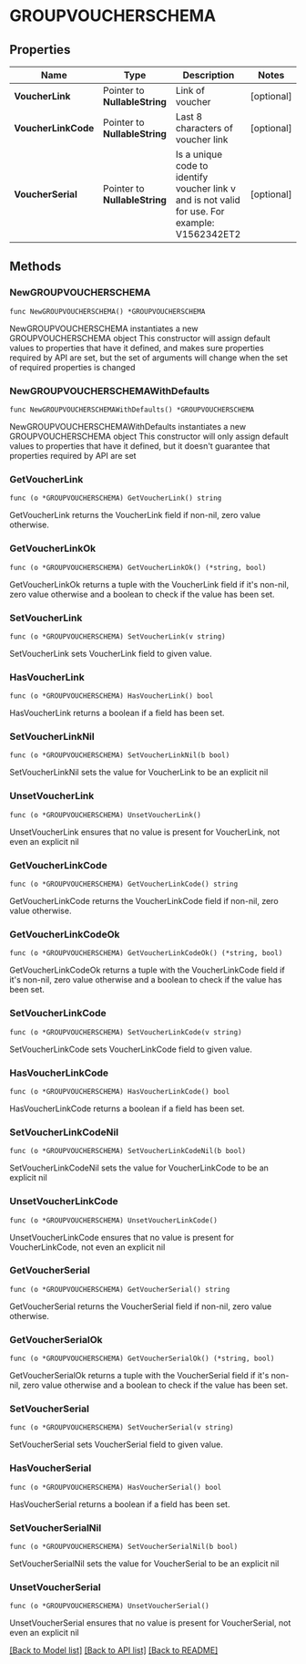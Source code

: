 # GROUPVOUCHERSCHEMA

## Properties

Name | Type | Description | Notes
------------ | ------------- | ------------- | -------------
**VoucherLink** | Pointer to **NullableString** | Link of voucher | [optional] 
**VoucherLinkCode** | Pointer to **NullableString** | Last 8 characters of voucher link | [optional] 
**VoucherSerial** | Pointer to **NullableString** | Is a unique code to identify voucher link v and is not valid for use. For example: V1562342ET2 | [optional] 

## Methods

### NewGROUPVOUCHERSCHEMA

`func NewGROUPVOUCHERSCHEMA() *GROUPVOUCHERSCHEMA`

NewGROUPVOUCHERSCHEMA instantiates a new GROUPVOUCHERSCHEMA object
This constructor will assign default values to properties that have it defined,
and makes sure properties required by API are set, but the set of arguments
will change when the set of required properties is changed

### NewGROUPVOUCHERSCHEMAWithDefaults

`func NewGROUPVOUCHERSCHEMAWithDefaults() *GROUPVOUCHERSCHEMA`

NewGROUPVOUCHERSCHEMAWithDefaults instantiates a new GROUPVOUCHERSCHEMA object
This constructor will only assign default values to properties that have it defined,
but it doesn't guarantee that properties required by API are set

### GetVoucherLink

`func (o *GROUPVOUCHERSCHEMA) GetVoucherLink() string`

GetVoucherLink returns the VoucherLink field if non-nil, zero value otherwise.

### GetVoucherLinkOk

`func (o *GROUPVOUCHERSCHEMA) GetVoucherLinkOk() (*string, bool)`

GetVoucherLinkOk returns a tuple with the VoucherLink field if it's non-nil, zero value otherwise
and a boolean to check if the value has been set.

### SetVoucherLink

`func (o *GROUPVOUCHERSCHEMA) SetVoucherLink(v string)`

SetVoucherLink sets VoucherLink field to given value.

### HasVoucherLink

`func (o *GROUPVOUCHERSCHEMA) HasVoucherLink() bool`

HasVoucherLink returns a boolean if a field has been set.

### SetVoucherLinkNil

`func (o *GROUPVOUCHERSCHEMA) SetVoucherLinkNil(b bool)`

 SetVoucherLinkNil sets the value for VoucherLink to be an explicit nil

### UnsetVoucherLink
`func (o *GROUPVOUCHERSCHEMA) UnsetVoucherLink()`

UnsetVoucherLink ensures that no value is present for VoucherLink, not even an explicit nil
### GetVoucherLinkCode

`func (o *GROUPVOUCHERSCHEMA) GetVoucherLinkCode() string`

GetVoucherLinkCode returns the VoucherLinkCode field if non-nil, zero value otherwise.

### GetVoucherLinkCodeOk

`func (o *GROUPVOUCHERSCHEMA) GetVoucherLinkCodeOk() (*string, bool)`

GetVoucherLinkCodeOk returns a tuple with the VoucherLinkCode field if it's non-nil, zero value otherwise
and a boolean to check if the value has been set.

### SetVoucherLinkCode

`func (o *GROUPVOUCHERSCHEMA) SetVoucherLinkCode(v string)`

SetVoucherLinkCode sets VoucherLinkCode field to given value.

### HasVoucherLinkCode

`func (o *GROUPVOUCHERSCHEMA) HasVoucherLinkCode() bool`

HasVoucherLinkCode returns a boolean if a field has been set.

### SetVoucherLinkCodeNil

`func (o *GROUPVOUCHERSCHEMA) SetVoucherLinkCodeNil(b bool)`

 SetVoucherLinkCodeNil sets the value for VoucherLinkCode to be an explicit nil

### UnsetVoucherLinkCode
`func (o *GROUPVOUCHERSCHEMA) UnsetVoucherLinkCode()`

UnsetVoucherLinkCode ensures that no value is present for VoucherLinkCode, not even an explicit nil
### GetVoucherSerial

`func (o *GROUPVOUCHERSCHEMA) GetVoucherSerial() string`

GetVoucherSerial returns the VoucherSerial field if non-nil, zero value otherwise.

### GetVoucherSerialOk

`func (o *GROUPVOUCHERSCHEMA) GetVoucherSerialOk() (*string, bool)`

GetVoucherSerialOk returns a tuple with the VoucherSerial field if it's non-nil, zero value otherwise
and a boolean to check if the value has been set.

### SetVoucherSerial

`func (o *GROUPVOUCHERSCHEMA) SetVoucherSerial(v string)`

SetVoucherSerial sets VoucherSerial field to given value.

### HasVoucherSerial

`func (o *GROUPVOUCHERSCHEMA) HasVoucherSerial() bool`

HasVoucherSerial returns a boolean if a field has been set.

### SetVoucherSerialNil

`func (o *GROUPVOUCHERSCHEMA) SetVoucherSerialNil(b bool)`

 SetVoucherSerialNil sets the value for VoucherSerial to be an explicit nil

### UnsetVoucherSerial
`func (o *GROUPVOUCHERSCHEMA) UnsetVoucherSerial()`

UnsetVoucherSerial ensures that no value is present for VoucherSerial, not even an explicit nil

[[Back to Model list]](../README.md#documentation-for-models) [[Back to API list]](../README.md#documentation-for-api-endpoints) [[Back to README]](../README.md)


